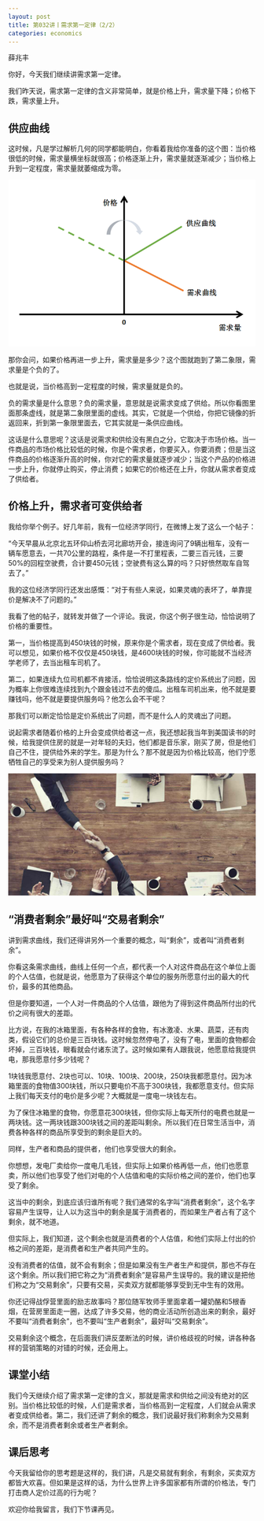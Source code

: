 ```yaml
---
layout: post
title: 第032讲丨需求第一定律（2/2）
categories: economics
---
```


薛兆丰

你好，今天我们继续讲需求第一定律。

我们昨天说，需求第一定律的含义非常简单，就是价格上升，需求量下降；价格下跌，需求量上升。

## 供应曲线

这时候，凡是学过解析几何的同学都能明白，你看着我给你准备的这个图：当价格很低的时候，需求量横坐标就很高；价格逐渐上升，需求量就逐渐减少；当价格上升到一定程度，需求量就萎缩成为零。

![](/assets/economics/images/2017/04/13/a.png)

那你会问，如果价格再进一步上升，需求量是多少？这个图就跑到了第二象限，需求量是个负的了。

也就是说，当价格高到一定程度的时候，需求量就是负的。

负的需求量是什么意思？负的需求量，意思就是说需求变成了供给。所以你看图里面那条虚线，就是第二象限里面的虚线。其实，它就是一个供给，你把它镜像的折返回来，折到第一象限里面去，它其实就是一条供应曲线。

这话是什么意思呢？这话是说需求和供给没有黑白之分，它取决于市场价格。当一件商品的市场价格比较低的时候，你是个需求者，你要买入，你要消费；但是当这件商品的价格逐渐升高的时候，你对它的需求量就逐步减少；当这个产品的价格进一步上升，你就停止购买，停止消费；如果它的价格还在上升，你就从需求者变成了供给者。

## 价格上升，需求者可变供给者

我给你举个例子。好几年前，我有一位经济学同行，在微博上发了这么一个帖子：

“今天早晨从北京北五环仰山桥去河北廊坊开会，接连询问了9辆出租车，没有一辆车愿意去，一共70公里的路程，条件是一不打里程表，二要三百元钱，三要50%的回程空驶费，合计要450元钱；空驶费有这么算的吗？只好愤然取车自驾去了。”

我的这位经济学同行还发出感慨：“对于有些人来说，如果灵魂的表坏了，单靠提价是解决不了问题的。”

我看了他的帖子，就转发并做了一个评论。我说，你这个例子很生动，恰恰说明了价格的重要性。

第一，当价格提高到450块钱的时候，原来你是个需求者，现在变成了供给者。我可以想见，如果价格不仅仅是450块钱，是4600块钱的时候，你可能就不当经济学老师了，去当出租车司机了。

第二，如果连续九位司机都不肯接活，恰恰说明这条路线的定价系统出了问题，因为概率上你很难连续找到九个跟金钱过不去的傻瓜。出租车司机出来，他不就是要赚钱吗，他不就是要提供服务吗？他怎么会不干呢？

那我们可以断定恰恰是定价系统出了问题，而不是什么人的灵魂出了问题。

说起需求者随着价格的上升会变成供给者这一点，我还想起我当年到美国读书的时候，给我提供住房的就是一对年轻的夫妇，他们都是音乐家，刚买了房，但是他们自己不住，提供给外来的学生。那是为什么？那不就是因为价格比较高，他们宁愿牺牲自己的享受来为别人提供服务吗？

![](/assets/economics/images/2017/04/13/b.png)

## “消费者剩余”最好叫“交易者剩余”

讲到需求曲线，我们还得讲另外一个重要的概念，叫“剩余”，或者叫“消费者剩余”。

你看这条需求曲线，曲线上任何一个点，都代表一个人对这件商品在这个单位上面的个人估值，也就是说，他愿意为了获得这个单位的服务所愿意付出的最大的代价，最多的其他商品。

但是你要知道，一个人对一件商品的个人估值，跟他为了得到这件商品所付出的代价之间有很大的差距。

比方说，在我的冰箱里面，有各种各样的食物，有冰激凌、水果、蔬菜，还有肉类，假设它们的总价是三百块钱。这时候忽然停电了，没有了电，里面的食物都会坏掉，三百块钱，眼看就会付诸东流了。这时候如果有人跟我说，他愿意给我提供电，那我愿意付多少钱呢？

1块钱我愿意付、2块也可以、10块、100块、200块，250块我都愿意付。因为冰箱里面的食物值300块钱，所以只要电价不高于300块钱，我都愿意支付。但实际上我们每天支付的电价是多少呢？大概就是一度电一块钱左右。

为了保住冰箱里的食物，你愿意花300块钱，但你实际上每天所付的电费也就是一两块钱。这一两块钱跟300块钱之间的差距叫剩余。所以我们在日常生活当中，消费各种各样的商品所享受到的剩余是巨大的。

同样，生产者和商品的提供者，他们也享受很大的剩余。

你想想，发电厂卖给你一度电几毛钱，但实际上如果价格再低一点，他们也愿意卖，所以他们也享受了他们对电的个人估值和电的实际价格之间的差价，他们也享受了剩余。

这当中的剩余，到底应该归谁所有呢？我们通常的名字叫“消费者剩余”，这个名字容易产生误导，让人以为这当中的剩余是属于消费者的，而如果生产者占有了这个剩余，就不地道。

但实际上，我们知道，这个剩余也就是消费者的个人估值，和他们实际上付出的价格之间的差距，是消费者和生产者共同产生的。

没有消费者的估值，就不会有剩余；但是如果没有生产者生产和提供，那也不存在这个剩余。所以我们把它称之为“消费者剩余”是容易产生误导的。我的建议是把他们称之为“交易剩余”，只要有交易，买卖双方就都能够享受到无中生有的效用。

你还记得战俘营里面的励志故事吗？那位随军牧师手里面拿着一罐奶酪和5根香烟，在营房里面走一圈，达成了许多交易，他的商业活动所创造出来的剩余，最好不要叫“消费者剩余”，也不要叫“生产者剩余”，最好叫“交易剩余”。

交易剩余这个概念，在后面我们讲反垄断法的时候，讲价格歧视的时候，讲各种各样的营销策略的对错的时候，还会用上。

## 课堂小结

我们今天继续介绍了需求第一定律的含义，那就是需求和供给之间没有绝对的区别。当价格比较低的时候，人们是需求者，当价格高到一定程度，人们就会从需求者变成供给者。第二，我们还讲了剩余的概念，我们说最好我们称剩余为交易剩余，而不是消费者剩余或者生产者剩余。

## 课后思考

今天我留给你的思考题是这样的，我们讲，凡是交易就有剩余，有剩余，买卖双方都皆大欢喜。但如果是这样的话，为什么世界上许多国家都有所谓的价格法，专门打击商人定价过高的行为呢？

欢迎你给我留言，我们下节课再见。
